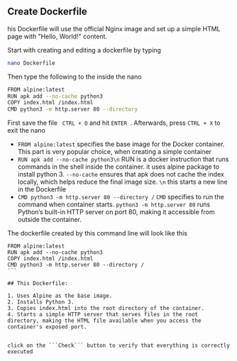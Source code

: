 ## Create Dockerfile
his Dockerfile will use the official Nginx image and set up a simple HTML page with "Hello, World!" content.

Start with creating and editing a dockerfile by typing
```bash
nano Dockerfile
```
Then type the following to the inside the nano
```bash
FROM alpine:latest
RUN apk add --no-cache python3
COPY index.html /index.html
CMD python3 -m http.server 80 --directory 
```
First save the file ``` CTRL + O``` and hit ```ENTER ```.
Afterwards, press ``` CTRL + X ``` to exit the nano
<!-- ```bash
echo -e "FROM alpine:latest\nRUN apk add --no-cache python3\nCOPY index.html /index.html\nCMD python3 -m http.server 80 --directory /" > Dockerfile
``` -->



<!-- - ```echo``` is a command used to display text or send it to a file
- ```-e```enables interpretation of special characters like ```\n``` for newlines, so each segment of the text will be on a new line in the file. -->
- ```FROM alpine:latest``` specifies the base image for the Docker container. This part is very popular choice, when creating a simple container
- ```RUN apk add --no-cache python3\n``` RUN is a docker instruction that runs commands in the shell inside the container. it uses alpine package to install python 3. ```--no-cache``` ensures that apk does not cache the index locally, which helps reduce the final image size. ```\n``` this starts a new line in the Dockerfile
- ```CMD python3 -m http.server 80 --directory /``` ```CMD``` specifies to run the command when container starts. ``python3 -m http.server 80`` runs Python’s built-in HTTP server on port 80, making it accessible from outside the container. 
<!-- - ``> Dockerfile:`` this command writes(overwrites) a file called Dockerfile. -->

The dockerfile created by this command line will look like this

````
FROM alpine:latest
RUN apk add --no-cache python3
COPY index.html /index.html
CMD python3 -m http.server 80 --directory /
```

## This Dockerfile:

1. Uses Alpine as the base image.
2. Installs Python 3.
3. Copies index.html into the root directory of the container.
4. Starts a simple HTTP server that serves files in the root directory, making the HTML file available when you access the container's exposed port.


click on the ```Check``` button to verify that everything is correctly executed